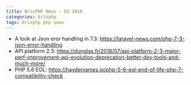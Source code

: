 ```yaml
---
title: BrisPHP News - Q3 2018
categories: brisphp
tags: brisphp php news
---
```


- A look at Json eror handling in 7.3: <https://laravel-news.com/php-7-3-json-error-handling>
- API platform 2.3: <https://dunglas.fr/2018/07/api-platform-2-3-major-perf-improvement-api-evolution-deprecation-better-dev-tools-and-much-more/>
- PHP 5.6 EOL: <https://haydenjames.io/php-5-6-eol-end-of-life-php-7-compatibility-check>
